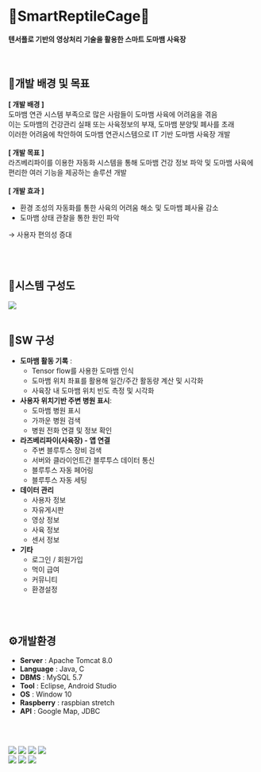 # 🦎SmartReptileCage🦎
<b> 텐서플로 기반의 영상처리 기술을 활용한 스마트 도마뱀 사육장</b>  
<br/>
<br/>

## 📃개발 배경 및 목표
<b>[ 개발 배경 ]  </b>  
도마뱀 연관 시스템 부족으로 많은 사람들이 도마뱀 사육에 어려움을 겪음  
이는 도마뱀의 건강관리 실패 또는 사육정보의 부재, 도마뱀 분양및 폐사를 초래  
이러한 어려움에 착안하여 도마뱀 연관시스템으로 IT 기반 도마뱀 사육장 개발  
<br/>
<b>[ 개발 목표 ]  </b>  
라즈베리파이를 이용한 자동화 시스템을 통해 도마뱀 건강 정보 파악 및 도마뱀 사육에 편리한 여러 기능을 제공하는 솔루션 개발  
<br/>
<b>[ 개발 효과 ]  </b> 
- 환경 조성의 자동화를 통한 사육의 어려움 해소 및 도마뱀 폐사율 감소
- 도마뱀 상태 관찰을 통한 원인 파악

 → 사용자 편의성 증대

<br/>  
<br/>      


## 📃시스템 구성도
<img src="https://user-images.githubusercontent.com/47026817/155682381-1535a62c-d45d-4351-b166-a0bcc9933bc5.png"/>
<br/>  
<br/>      
      

## 📃SW 구성 
- **도마뱀 활동 기록** : 
  - Tensor flow를 사용한 도마뱀 인식
  - 도마뱀 위치 좌표를 활용해 일간/주간 활동량 계산 및 시각화
  - 사육장 내 도마뱀 위치 빈도 측정 및 시각화
- **사용자 위치기반 주변 병원 표시**:  
  - 도마뱀 병원 표시
  - 가까운 병원 검색
  - 병원 전화 연결 및 정보 확인
- **라즈베리파이(사육장) - 앱 연결** 
  - 주변 블루투스 장비 검색
  - 서버와 클라이언트간 블루투스 데이터 통신
  - 블루투스 자동 페어링 
  - 블루투스 자동 세팅   
- **데이터 관리** 
  - 사용자 정보
  - 자유게시판
  - 영상 정보
  - 사육 정보
  - 센서 정보
- **기타** 
  - 로그인 / 회원가입
  - 먹이 급여
  - 커뮤니티
  - 환경설정
<br/>     
<br/>       
  
  
## ⚙개발환경
- **Server** : Apache Tomcat 8.0
- **Language** : Java, C
- **DBMS** : MySQL 5.7
- **Tool** : Eclipse, Android Studio
- **OS** : Window 10
- **Raspberry** : raspbian stretch
- **API** : Google Map, JDBC
<br/>  
<br/>      
        
  
<img src="https://img.shields.io/badge/Android-3DDC84?style=flat-square&logo=android&logoColor=white"/> <img src="https://img.shields.io/badge/Tensorflow-FF6F00?style=flat-square&logo=TensorFlow&logoColor=white"/> <img src="https://img.shields.io/badge/ApacheTomcat-F8DC75?style=flat-square&logo=Apache Tomcat&logoColor=white"/> <img src="https://img.shields.io/badge/Raspberry Pi-A22846?style=flat-square&logo=Raspberry Pi&logoColor=white"/>   
<img src="https://img.shields.io/badge/Java-007396?style=flat-square&logo=Java&logoColor=white"/> <img src="https://img.shields.io/badge/C-A8B9CC?style=flat-square&logo=C&logoColor=white"/> <img src="https://img.shields.io/badge/MySQL-4479A1?style=flat-square&logo=MySQL&logoColor=white"/>
